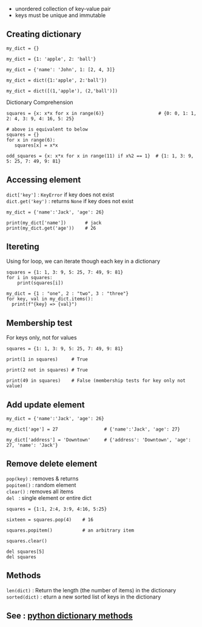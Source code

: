 * unordered collection of key-value pair
* keys must be unique and immutable

## Creating dictionary
```
my_dict = {}

my_dict = {1: 'apple', 2: 'ball'}

my_dict = {'name': 'John', 1: [2, 4, 3]}

my_dict = dict({1:'apple', 2:'ball'})

my_dict = dict([(1,'apple'), (2,'ball')])
```
Dictionary Comprehension
```
squares = {x: x*x for x in range(6)}                    # {0: 0, 1: 1, 2: 4, 3: 9, 4: 16, 5: 25}

# above is equivalent to below
squares = {}
for x in range(6):
   squares[x] = x*x
   
odd_squares = {x: x*x for x in range(11) if x%2 == 1}  # {1: 1, 3: 9, 5: 25, 7: 49, 9: 81}
```

## Accessing element
`dict['key']` : `KeyError` if key does not exist    
`dict.get('key')` : returns `None` if key does not exist
```
my_dict = {'name':'Jack', 'age': 26}

print(my_dict['name'])       # jack
print(my_dict.get('age'))    # 26
```

## Itereting
Using for loop, we can iterate though each key in a dictionary
```
squares = {1: 1, 3: 9, 5: 25, 7: 49, 9: 81}
for i in squares:
    print(squares[i])

my_dict = {1 : "one", 2 : "two", 3 : "three"}
for key, val in my_dict.items():
  print(f"{key} => {val}")
```

## Membership test
For keys only, not for values
```
squares = {1: 1, 3: 9, 5: 25, 7: 49, 9: 81}

print(1 in squares)     # True

print(2 not in squares) # True

print(49 in squares)    # False (membership tests for key only not value)
```

## Add update element
```
my_dict = {'name':'Jack', 'age': 26}

my_dict['age'] = 27                 # {'name':'Jack', 'age': 27}

my_dict['address'] = 'Downtown'     # {'address': 'Downtown', 'age': 27, 'name': 'Jack'}
```

## Remove delete element
`pop(key)` : removes & returns    
`popitem()` : random element    
`clear()` : removes all items    
`del ` : single element or entire dict
```
squares = {1:1, 2:4, 3:9, 4:16, 5:25}  

sixteen = squares.pop(4)    # 16

squares.popitem()           # an arbitrary item

squares.clear()

del squares[5]  
del squares
```

## Methods
`len(dict)` : Return the length (the number of items) in the dictionary    
`sorted(dict)` : eturn a new sorted list of keys in the dictionary    
## See : [python dictionary methods](https://www.programiz.com/python-programming/methods/dictionary/)
